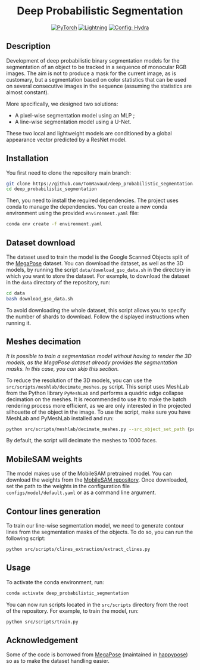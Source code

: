 <div align="center">

# Deep Probabilistic Segmentation

<a href="https://pytorch.org/get-started/locally/"><img alt="PyTorch" src="https://img.shields.io/badge/PyTorch-ee4c2c?logo=pytorch&logoColor=white"></a>
<a href="https://pytorchlightning.ai/"><img alt="Lightning" src="https://img.shields.io/badge/-Lightning-792ee5?logo=pytorchlightning&logoColor=white"></a>
<a href="https://hydra.cc/"><img alt="Config: Hydra" src="https://img.shields.io/badge/Config-Hydra-89b8cd"></a>

</div>

## Description

Development of deep probabilistic binary segmentation models for the segmentation of an object to be tracked in a sequence of monocular RGB images. The aim is not to produce a mask for the current image, as is customary, but a segmentation based on color statistics that can be used on several consecutive images in the sequence (assuming the statistics are almost constant).

More specifically, we designed two solutions:
- A pixel-wise segmentation model using an MLP ;
- A line-wise segmentation model using a U-Net.

These two local and lightweight models are conditioned by a global appearance vector predicted by a ResNet model.


## Installation

You first need to clone the repository main branch:

```bash
git clone https://github.com/TomRavaud/deep_probabilistic_segmentation.git
cd deep_probabilistic_segmentation
```

Then, you need to install the required dependencies. The project uses conda to manage the dependencies. You can create a new conda environment using the provided `environment.yaml` file:

```bash
conda env create -f environment.yaml
```

## Dataset download

The dataset used to train the model is the Google Scanned Objects split of the [MegaPose](https://github.com/megapose6d/megapose6d) dataset. You can download the dataset, as well as the 3D models, by running the script `data/download_gso_data.sh` in the directory in which you want to store the dataset. For example, to download the dataset in the `data` directory of the repository, run:

```bash
cd data
bash download_gso_data.sh
```
To avoid downloading the whole dataset, this script allows you to specify the number of shards to download. Follow the displayed instructions when running it.

## Meshes decimation

*It is possible to train a segmentation model without having to render the 3D models, as the MegaPose dataset already provides the segmentation masks. In this case, you can skip this section.*

To reduce the resolution of the 3D models, you can use the `src/scripts/meshlab/decimate_meshes.py` script. This script uses MeshLab from the Python library `PyMeshLab` and performs a quadric edge collapse decimation on the meshes. It is recommended to use it to make the batch rendering process more efficient, as we are only interested in the projected silhouette of the object in the image. To use the script, make sure you have MeshLab and PyMeshLab installed and run:

```bash
python src/scripts/meshlab/decimate_meshes.py --src_object_set_path {path_to_original_models} --dst_object_set_path {path_to_save_decimated_models} --num_faces {target_number_of_faces}
```
By default, the script will decimate the meshes to 1000 faces.

## MobileSAM weights

The model makes use of the MobileSAM pretrained model. You can download the weights from the [MobileSAM repository](https://github.com/ChaoningZhang/MobileSAM). Once downloaded, set the path to the weights in the configuration file `configs/model/default.yaml` or as a command line argument.

## Contour lines generation

To train our line-wise segmentation model, we need to generate contour lines from the segmentation masks of the objects. To do so, you can run the following script:

```bash
python src/scripts/clines_extraction/extract_clines.py
```

## Usage

To activate the conda environment, run:

```bash
conda activate deep_probabilistic_segmentation
```

You can now run scripts located in the `src/scripts` directory from the root of the repository. For example, to train the model, run:

```bash
python src/scripts/train.py
```


## Acknowledgement

Some of the code is borrowed from [MegaPose](https://github.com/megapose6d/megapose6d) (maintained in [happypose](https://github.com/agimus-project/happypose/tree/dev)) so as to make the dataset handling easier.

